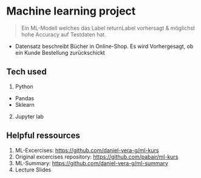 # Machine learning project

> Ein ML-Modell welches das Label returnLabel vorhersagt & möglichst hohe Accuracy auf Testdaten hat.

* Datensatz beschreibt Bücher in Online-Shop. Es wird Vorhergesagt, ob ein Kunde Bestellung zurückschickt

## Tech used

1. Python
  * Pandas
  * Sklearn
2. Jupyter lab

## Helpful ressources

1. ML-Excercises: https://github.com/daniel-vera-g/ml-kurs
2. Original excercises repository: https://github.com/pabair/ml-kurs
3. ML-Summary: https://github.com/daniel-vera-g/ml-summary
4. Lecture Slides
